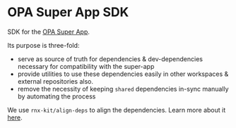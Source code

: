# OPA Super App SDK

SDK for the [OPA Super App](https://github.com/sailam86/OPA-PoC-main).

Its purpose is three-fold:

- serve as source of truth for dependencies & dev-dependencies necessary for compatibility with the super-app
- provide utilities to use these dependencies easily in other workspaces & external repositories also.
- remove the necessity of keeping `shared` dependencies in-sync manually by automating the process

We use `rnx-kit/align-deps` to align the dependencies. Learn more about it [here](https://microsoft.github.io/rnx-kit/docs/guides/dependency-management).


